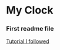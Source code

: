 # My Clock

### First readme file

[Tutorial I followed](https://www.youtube.com/watch?v=1Lf9UroAuis&t=2s&ab_channel=WebDevVanilla)